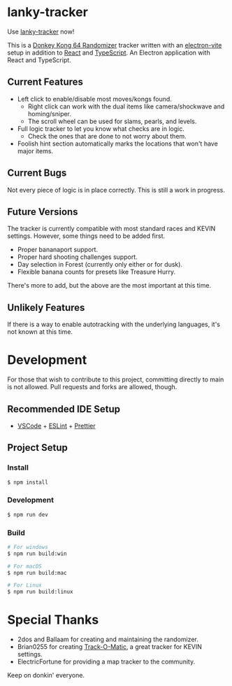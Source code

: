# lanky-tracker

Use [lanky-tracker](https://wolfman2000.github.io/) now!

This is a [Donkey Kong 64 Randomizer](https://dk64randomizer.com/) tracker written with an [electron-vite](https://electron-vite.org/) setup in addition to [React](https://reactjs.org/) and [TypeScript](https://www.typescriptlang.org/).
An Electron application with React and TypeScript.

## Current Features

- Left click to enable/disable most moves/kongs found.
  - Right click can work with the dual items like camera/shockwave and homing/sniper.
  - The scroll wheel can be used for slams, pearls, and levels.
- Full logic tracker to let you know what checks are in logic.
  - Check the ones that are done to not worry about them.
- Foolish hint section automatically marks the locations that won't have major items.

## Current Bugs

Not every piece of logic is in place correctly. This is still a work in progress.

## Future Versions

The tracker is currently compatible with most standard races and KEVIN settings. However, some things need to be added first.

- Proper bananaport support.
- Proper hard shooting challenges support.
- Day selection in Forest (currently only either or for dusk).
- Flexible banana counts for presets like Treasure Hurry.

There's more to add, but the above are the most important at this time.

## Unlikely Features

If there is a way to enable autotracking with the underlying languages, it's not known at this time.

# Development

For those that wish to contribute to this project, committing directly to main is not allowed. Pull requests and forks are allowed, though.

## Recommended IDE Setup

- [VSCode](https://code.visualstudio.com/) + [ESLint](https://marketplace.visualstudio.com/items?itemName=dbaeumer.vscode-eslint) + [Prettier](https://marketplace.visualstudio.com/items?itemName=esbenp.prettier-vscode)

## Project Setup

### Install

```bash
$ npm install
```

### Development

```bash
$ npm run dev
```

### Build

```bash
# For windows
$ npm run build:win

# For macOS
$ npm run build:mac

# For Linux
$ npm run build:linux
```

# Special Thanks

- 2dos and Ballaam for creating and maintaining the randomizer.
- Brian0255 for creating [Track-O-Matic](https://github.com/Brian0255/Track-O-Matic), a great tracker for KEVIN settings.
- ElectricFortune for providing a map tracker to the community.

Keep on donkin' everyone.
